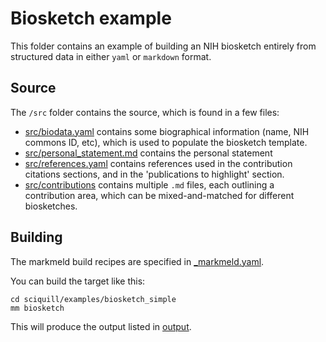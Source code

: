 # Biosketch example

This folder contains an example of building an NIH biosketch entirely from structured data in either `yaml` or `markdown` format.


## Source

The `/src` folder contains the source, which is found in a few files:

- [src/biodata.yaml](src/biodata.yaml) contains some biographical information (name, NIH commons ID, etc), which is used to populate the biosketch template.
- [src/personal_statement.md](src/personal_statement.md) contains the personal statement
- [src/references.yaml](src/references.yaml) contains references used in the contribution citations sections, and in the 'publications to highlight' section.
- [src/contributions](src/contributions) contains multiple `.md` files, each outlining a contribution area, which can be mixed-and-matched for different biosketches.

## Building

The markmeld build recipes are specified in [_markmeld.yaml](_markmeld.yaml).

You can build the target like this:

```
cd sciquill/examples/biosketch_simple
mm biosketch
```

This will produce the output listed in [output](output).